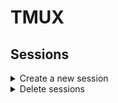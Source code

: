 # TMUX

## Sessions

<details><summary>Create a new session</summary>
<p>
  
```bash
tmux
```
  
```bash
tmux new
```

```bash
tmux new -s my-session
```
</p>
</details>

<details><summary>Delete sessions </summary>
<p>
  
```bash
tmux kill-ses -t my-session
```
```bash
tmux kill-session -t my-session
```

Kill all sessions but the current
```bash
tmux kill-session -a
```
<space>\<space>
Kill all sessions but my-session
```bash
tmux kill-session -a -t my-session
```
</p>
</details>
